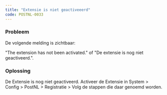```yaml
---
title: "Extensie is niet geactiveeerd"
code: POSTNL-0033
---
```


<div class="columnLayout single" data-layout="single">
<div class="cell normal" data-type="normal">
<div class="innerCell">
<p><h3>Probleem</h3></p><p>De volgende melding is zichtbaar: </p><p>"The extension has not been activated." of "De extensie is nog niet geactiveerd.".</p><p><h3>Oplossing</h3></p><p>De Extensie is nog niet geactiveerd. Activeer de Extensie in System &gt; Config &gt; PostNL &gt; Registratie &gt; Volg de stappen die daar genoemd worden.</p></div>
</div>
</div>